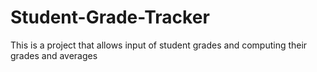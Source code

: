 # Student-Grade-Tracker
This is a project that allows input of student grades and computing their grades and averages
